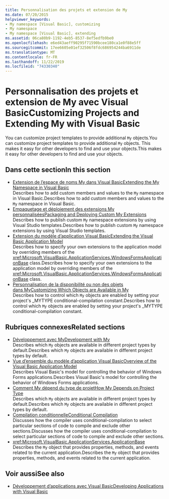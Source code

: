 ```yaml
---
title: Personnalisation des projets et extension de My
ms.date: 07/20/2015
helpviewer_keywords:
- My namespace [Visual Basic], customizing
- My namespace
- My namespace [Visual Basic], extending
ms.assetid: 06ca80b9-1192-4eb5-8537-8ef5edfb9be0
ms.openlocfilehash: e6ed43aeff90295f71590bcee180ca1e0f88e5ff
ms.sourcegitcommit: 17ee6605e01ef32506f8fdc686954244ba6911de
ms.translationtype: MT
ms.contentlocale: fr-FR
ms.lasthandoff: 11/22/2019
ms.locfileid: "74330340"
---
```

# <a name="customizing-projects-and-extending-my-with-visual-basic"></a><span data-ttu-id="38a41-102">Personnalisation des projets et extension de My avec Visual Basic</span><span class="sxs-lookup"><span data-stu-id="38a41-102">Customizing Projects and Extending My with Visual Basic</span></span>

<span data-ttu-id="38a41-103">You can customize project templates to provide additional `My` objects.</span><span class="sxs-lookup"><span data-stu-id="38a41-103">You can customize project templates to provide additional `My` objects.</span></span> <span data-ttu-id="38a41-104">This makes it easy for other developers to find and use your objects.</span><span class="sxs-lookup"><span data-stu-id="38a41-104">This makes it easy for other developers to find and use your objects.</span></span>

## <a name="in-this-section"></a><span data-ttu-id="38a41-105">Dans cette section</span><span class="sxs-lookup"><span data-stu-id="38a41-105">In this section</span></span>

- [<span data-ttu-id="38a41-106">Extension de l’espace de noms My dans Visual Basic</span><span class="sxs-lookup"><span data-stu-id="38a41-106">Extending the My Namespace in Visual Basic</span></span>](extending-the-my-namespace.md)  
 <span data-ttu-id="38a41-107">Describes how to add custom members and values to the `My` namespace in Visual Basic.</span><span class="sxs-lookup"><span data-stu-id="38a41-107">Describes how to add custom members and values to the `My` namespace in Visual Basic.</span></span>
- [<span data-ttu-id="38a41-108">Empaquetage et déploiement des extensions My personnalisées</span><span class="sxs-lookup"><span data-stu-id="38a41-108">Packaging and Deploying Custom My Extensions</span></span>](packaging-and-deploying-custom-my-extensions.md)  
 <span data-ttu-id="38a41-109">Describes how to publish custom `My` namespace extensions by using Visual Studio templates.</span><span class="sxs-lookup"><span data-stu-id="38a41-109">Describes how to publish custom `My` namespace extensions by using Visual Studio templates.</span></span>
- [<span data-ttu-id="38a41-110">Extension du modèle d’application Visual Basic</span><span class="sxs-lookup"><span data-stu-id="38a41-110">Extending the Visual Basic Application Model</span></span>](extending-the-visual-basic-application-model.md)  
 <span data-ttu-id="38a41-111">Describes how to specify your own extensions to the application model by overriding members of the <xref:Microsoft.VisualBasic.ApplicationServices.WindowsFormsApplicationBase> class.</span><span class="sxs-lookup"><span data-stu-id="38a41-111">Describes how to specify your own extensions to the application model by overriding members of the <xref:Microsoft.VisualBasic.ApplicationServices.WindowsFormsApplicationBase> class.</span></span>
- [<span data-ttu-id="38a41-112">Personnalisation de la disponibilité ou non des objets dans My</span><span class="sxs-lookup"><span data-stu-id="38a41-112">Customizing Which Objects are Available in My</span></span>](customizing-which-objects-are-available-in-my.md)  
 <span data-ttu-id="38a41-113">Describes how to control which `My` objects are enabled by setting your project's \_MYTYPE conditional-compilation constant.</span><span class="sxs-lookup"><span data-stu-id="38a41-113">Describes how to control which `My` objects are enabled by setting your project's \_MYTYPE conditional-compilation constant.</span></span>

## <a name="related-sections"></a><span data-ttu-id="38a41-114">Rubriques connexes</span><span class="sxs-lookup"><span data-stu-id="38a41-114">Related sections</span></span>

- [<span data-ttu-id="38a41-115">Développement avec My</span><span class="sxs-lookup"><span data-stu-id="38a41-115">Development with My</span></span>](../development-with-my/index.md)  
 <span data-ttu-id="38a41-116">Describes which `My` objects are available in different project types by default.</span><span class="sxs-lookup"><span data-stu-id="38a41-116">Describes which `My` objects are available in different project types by default.</span></span>
- [<span data-ttu-id="38a41-117">Vue d’ensemble du modèle d’application Visual Basic</span><span class="sxs-lookup"><span data-stu-id="38a41-117">Overview of the Visual Basic Application Model</span></span>](../development-with-my/overview-of-the-visual-basic-application-model.md)  
 <span data-ttu-id="38a41-118">Describes Visual Basic's model for controlling the behavior of Windows Forms applications.</span><span class="sxs-lookup"><span data-stu-id="38a41-118">Describes Visual Basic's model for controlling the behavior of Windows Forms applications.</span></span>
- [<span data-ttu-id="38a41-119">Comment My dépend du type de projet</span><span class="sxs-lookup"><span data-stu-id="38a41-119">How My Depends on Project Type</span></span>](../development-with-my/how-my-depends-on-project-type.md)  
 <span data-ttu-id="38a41-120">Describes which `My` objects are available in different project types by default.</span><span class="sxs-lookup"><span data-stu-id="38a41-120">Describes which `My` objects are available in different project types by default.</span></span>
- [<span data-ttu-id="38a41-121">Compilation conditionnelle</span><span class="sxs-lookup"><span data-stu-id="38a41-121">Conditional Compilation</span></span>](../../programming-guide/program-structure/conditional-compilation.md)  
 <span data-ttu-id="38a41-122">Discusses how the compiler uses conditional-compilation to select particular sections of code to compile and exclude other sections.</span><span class="sxs-lookup"><span data-stu-id="38a41-122">Discusses how the compiler uses conditional-compilation to select particular sections of code to compile and exclude other sections.</span></span>
- <xref:Microsoft.VisualBasic.ApplicationServices.ApplicationBase>  
 <span data-ttu-id="38a41-123">Describes the `My` object that provides properties, methods, and events related to the current application.</span><span class="sxs-lookup"><span data-stu-id="38a41-123">Describes the `My` object that provides properties, methods, and events related to the current application.</span></span>

## <a name="see-also"></a><span data-ttu-id="38a41-124">Voir aussi</span><span class="sxs-lookup"><span data-stu-id="38a41-124">See also</span></span>

- [<span data-ttu-id="38a41-125">Développement d’applications avec Visual Basic</span><span class="sxs-lookup"><span data-stu-id="38a41-125">Developing Applications with Visual Basic</span></span>](../index.md)
